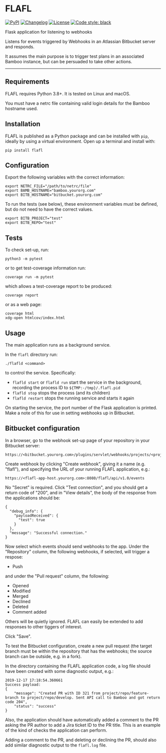 # FLAFL

[![PyPI](https://img.shields.io/pypi/v/flafl.svg)](https://pypi.org/project/flafl/)
[![Changelog](https://img.shields.io/github/v/release/msleigh/flafl?include_prereleases&label=changelog)](https://github.com/msleigh/flafl/releases)
[![License](https://img.shields.io/badge/license-Apache%202.0-blue.svg)](https://github.com/msleigh/flafl/blob/main/LICENSE)
[![Code style: black](https://img.shields.io/badge/code%20style-black-000000.svg)](https://github.com/python/black)

Flask application for listening to webhooks

Listens for events triggered by Webhooks in an Atlassian Bitbucket
server and responds.

It assumes the main purpose is to trigger test plans in an associated Bamboo
instance, but can be persuaded to take other actions.

---

## Requirements

FLAFL requires Python 3.8+. It is tested on Linux and macOS.

You  must have a netrc file containing valid login details for the Bamboo
hostname used.

## Installation

FLAFL is published as a Python package and can be installed with `pip`,
ideally by using a virtual environment. Open up a terminal and install with:

    pip install flafl

## Configuration

Export the following variables with the correct information:

    export NETRC_FILE="/path/to/netrc/file"
    export BAMB_HOSTNAME="bamboo.yourorg.com"
    export BITB_HOSTNAME="bitbucket.yourorg.com"

To run the tests (see below), these environment variables must be defined,
but do not need to have the correct values.

    export BITB_PROJECT="test"
    export BITB_REPO="test"

## Tests

To check set-up, run:

    python3 -m pytest

or to get test-coverage information run:

    coverage run -m pytest

which allows a test-coverage report to be produced:

    coverage report

or as a web page:

    coverage html
    xdg-open htmlcov/index.html

## Usage

The main application runs as a background service.

In the `flafl` directory run:

    ./flafld <command>

to control the service. Specifically:

- `flafld start` or `flafld run` start the service in the background, recording
  the process ID to `${TMP:-/tmp}/.flafl.pid`
- `flafld stop` stops the process (and its children)
- `flafld restart` stops the running service and starts it again

On starting the service, the port number of the Flask application is printed.
Make a note of this for use in setting webhooks up in Bitbucket.

## Bitbucket configuration

In a browser, go to the webhook set-up page of your repository in your Bitbucket
server:

    https://<bitbucket.yourorg.com>/plugins/servlet/webhooks/projects/<project>/repos/<repo>

Create webhook by clicking "Create webhook", giving it a name (e.g. "flafl"),
and specifying the URL of your running FLAFL application, e.g.:

    https://<flafl-app-host.yourorg.com>:8080/flafl/api/v1.0/events

No "Secret" is required. Click "Test connection", and you should get a return
code of "200", and in "View details", the body of the response from the
applications should be:

    {
      "debug_info": {
        "payloadReceived": {
          "test": true
        }
      },
      "message": "Successful connection."
    }

Now select which events should send webhooks to the app. Under the
"Repository" column, the following webhooks, if selected, will trigger a respose:

- Push

and under the "Pull request" column, the following:

- Opened
- Modified
- Merged
- Declined
- Deleted
- Comment added

Others will be quietly ignored. FLAFL can easily be extended to add responses
to other tiggers of interest.

Click "Save".

To test the Bitbucket configuration, create a new pull request (the target
branch must be within the repository that has the webhooks; the source branch
can be outside, e.g. in a fork).

In the directory containing the FLAFL application code, a log file should have been
created with some diagnostic output, e.g.:

    2019-12-17 17:18:54.360661
    Success payload:
    {
        "message": "Created PR with ID 321 from project/repo/feature-branch to project/repo/develop. Sent API call to Bamboo and got return code 204",
        "status": "success"
    }

Also, the application should have automatically added a comment to the PR
asking the PR author to add a Jira ticket ID to the PR title. This is an
example of the kind of checks the application can perform.

Adding a comment to the PR, and deleting or declining the PR, should also add
similar diagnostic output to the `flafl.log` file.
